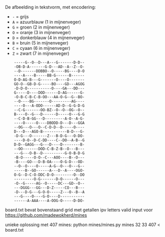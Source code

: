 
De afbeelding in tekstvorm, met encodering:

 - `-` = grijs
 - `A` = azuurblauw (1 in mijnenveger)
 - `G` = groen (2 in mijnenveger)
 - `O` = oranje (3 in mijnenveger)
 - `D` = donkerblauw (4 in mijnenveger)
 - `B` = bruin (5 in mijnenveger)
 - `C` = cyaan (6 in mijnenveger)
 - `Z` = zwart (7 in mijnenveger)
```
    -----G--O--D---A---G-------D-D--
    -OB-D-A-------G-D---AD--A--Z--O-
    --D-------DDBBO--O-----BG----D-O
    ----A----B-----BB-G------B------
    O-D-AG-B---G-------O----O-------
    GO-O--GB-D-G-----BO----GD---AGOG
    -D-D-O-----------O----GA---DD---
    G-----D----DOD------D-AG------G-
    -O-B-C-B-C-B-OO---AA-O-G--G--BO-
    --O----BG-------O---------AG----
    ----O---A-ODO------AD-D--G-G-D-G
    --C-G-------OO-BZ--O--O--OG--O--
    B----O--G---D------D-----O---G-G
    --C-D-B-GG---D---------A-O--A-G-
    ----O-----O----DBODD-D---D---GGA
    --OG---O---O--C-D-D--D-----O----
    D---D---AGO-B-----------B-D---G-
    -D-G---O-------Z---B-D-G---O-DO-
    ----D-O--D-C-DD----C--DO--A-B--G
    D-D--GAGG---G---D----D--------B-
    --OO-------DOD-C-B-Z-B--O---B---
    ---G---O-B--D----------G-O-B-D-G
    -B-O-----O-O--C---AOO----B--O---
    -B----GO---D-B-OA----O-G-D---OD-
    --O--O----O-----A-G--O---O---G--
    -----B--GO------A---D--A----OGO-
    O-G--D-C-O-DDC-D-O---------O--DO
    ---------O-G-------D-O------O---
    -O--G-----AG--O-----DC---GD--O--
    ---DGGG---GG---D-Z-----CO---B---
    -D---D-G---G-O-O-----Z---O--B--A
    ---G----O----G-O----D-----------
    ------A-AAA----A-OOG-O-----D-DO-
```

board.txt bevat bovenstaand grid met getallen ipv letters
valid input voor https://github.com/madewokherd/mines

unieke oplossing met 407 mines:
python mines/mines.py mines 32 33 407 < board.txt
